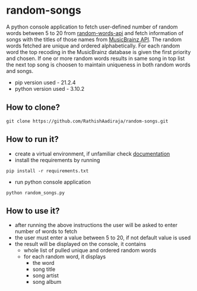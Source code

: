 # random-songs
A python console application to fetch user-defined number of random words between 5 to 20 from [random-words-api](https://random-words-api.vercel.app/word) and fetch information of songs with the titles of those names from [MusicBrainz API](https://musicbrainz.org/doc/MusicBrainz_API). The random words fetched are unique and ordered alphabetically. For each random word the top recoding in the MusicBrainz database is given the first priority and chosen. If one or more random words results in same song in top list the next top song is choosen to maintain uniqueness in both random words and songs.
- pip version used - 21.2.4
- python version used - 3.10.2
## How to clone?
```
git clone https://github.com/RathishAadiraja/random-songs.git
```
## How to run it?
- create a virtual environment, if unfamiliar check [documentation](https://docs.python.org/3/tutorial/venv.html)
- install the requirements by running  
 ```
 pip install -r requirements.txt
 ```
- run python console application
```
python random_songs.py
```
## How to use it?
- after running the above instructions the user will be asked to enter number of words to fetch
- the user must enter a value between 5 to 20, if not default value is used
- the result will be displayed on the console, it contains 
  - whole list of pulled unique and ordered random words
  - for each random word, it displays
    - the word
    - song title
    - song artist
    - song album
